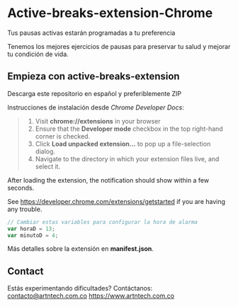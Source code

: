 # Active-breaks-extension-Chrome
Tus pausas activas estarán programadas a tu preferencia

Tenemos los mejores ejercicios de pausas para preservar tu salud y mejorar tu condición de vida.

## Empieza con active-breaks-extension

Descarga este repositorio en español y preferiblemente ZIP


Instrucciones de instalación desde *Chrome Developer Docs*: 

>1. Visit **chrome://extensions** in your browser
>2. Ensure that the **Developer mode** checkbox in the top right-hand corner is checked.
>3. Click **Load unpacked extension…** to pop up a file-selection dialog.
>4. Navigate to the directory in which your extension files live, and select it.

After loading the extension, the notification should show within a few seconds.

See https://developer.chrome.com/extensions/getstarted if you are having any trouble.


```javascript
// Cambiar estas variables para configurar la hora de alarma
var horaD = 13;
var minutoD = 4;
```
Más detalles sobre la extensión en **manifest.json**.

## Contact
Estás experimentando dificultades? Contáctanos: contacto@artntech.com.co https://www.artntech.com.co
